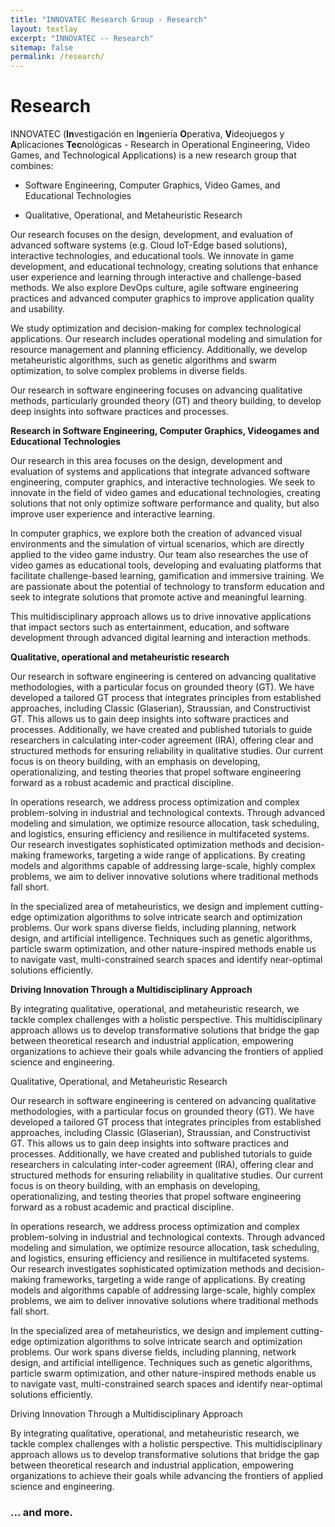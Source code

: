 ```yaml
---
title: "INNOVATEC Research Group - Research"
layout: textlay
excerpt: "INNOVATEC -- Research"
sitemap: false
permalink: /research/
---
```


# Research

INNOVATEC (**In**vestigación en I**n**geniería **O**perativa, **V**ideojuegos y **A**plicaciones **Tec**nológicas - Research in Operational Engineering, Video Games, and Technological Applications) is a new research group that combines:

- Software Engineering, Computer Graphics, Video Games, and Educational Technologies

- Qualitative, Operational, and Metaheuristic Research


Our research focuses on the design, development, and evaluation of advanced software systems (e.g. Cloud IoT-Edge based solutions), interactive technologies, and educational tools. We innovate in game development, and educational technology, creating solutions that enhance user experience and learning through interactive and challenge-based methods. We also explore DevOps culture, agile software engineering practices and advanced computer graphics to improve application quality and usability.

We study optimization and decision-making for complex technological applications. Our research includes operational modeling and simulation for resource management and planning efficiency. Additionally, we develop metaheuristic algorithms, such as genetic algorithms and swarm optimization, to solve complex problems in diverse fields.

Our research in software engineering focuses on advancing qualitative methods, particularly grounded theory (GT) and theory building, to develop deep insights into software practices and processes.



<!---**Investigación en Ingeniería de Software, Computación Gráfica, Videojuegos y Tecnologías Educativas** --->
**Research in Software Engineering, Computer Graphics, Videogames and Educational Technologies**

<!---Nuestra investigación en esta área se centra en el diseño, desarrollo y evaluación de sistemas y aplicaciones que integran ingeniería de software avanzada, gráficos por computadora, y tecnologías interactivas. Buscamos innovar en el ámbito de los videojuegos y las tecnologías educativas, creando soluciones que no solo optimicen el rendimiento y la calidad del software, sino que también mejoren la experiencia de usuario y el aprendizaje interactivo.-->

Our research in this area focuses on the design, development and evaluation of systems and applications that integrate advanced software engineering, computer graphics, and interactive technologies. We seek to innovate in the field of video games and educational technologies, creating solutions that not only optimize software performance and quality, but also improve user experience and interactive learning.


<!---En computación gráfica, exploramos tanto la creación de entornos visuales avanzados como la simulación de escenarios virtuales, que se aplican directamente en la industria del videojuego. Nuestro equipo también investiga el uso de los videojuegos como herramientas educativas, desarrollando y evaluando plataformas que faciliten el aprendizaje basado en retos, la gamificación y la formación inmersiva. Nos apasiona el potencial de la tecnología para transformar la educación y buscamos integrar soluciones que promuevan una enseñanza activa y significativa. -->

In computer graphics, we explore both the creation of advanced visual environments and the simulation of virtual scenarios, which are directly applied to the video game industry. Our team also researches the use of video games as educational tools, developing and evaluating platforms that facilitate challenge-based learning, gamification and immersive training. We are passionate about the potential of technology to transform education and seek to integrate solutions that promote active and meaningful learning.

<!---Este enfoque multidisciplinario nos permite impulsar aplicaciones innovadoras que impacten en sectores como el entretenimiento, la educación, y el desarrollo de software a través de métodos de aprendizaje e interacción digitales avanzados.--->

This multidisciplinary approach allows us to drive innovative applications that impact sectors such as entertainment, education, and software development through advanced digital learning and interaction methods.

<!---**Investigación cualitativa, operativa y metaheurísticas** --->
**Qualitative, operational and metaheuristic research**

Our research in software engineering is centered on advancing qualitative methodologies, with a particular focus on grounded theory (GT). We have developed a tailored GT process that integrates principles from established approaches, including Classic (Glaserian), Straussian, and Constructivist GT. This allows us to gain deep insights into software practices and processes. Additionally, we have created and published tutorials to guide researchers in calculating inter-coder agreement (IRA), offering clear and structured methods for ensuring reliability in qualitative studies. Our current focus is on theory building, with an emphasis on developing, operationalizing, and testing theories that propel software engineering forward as a robust academic and practical discipline.

In operations research, we address process optimization and complex problem-solving in industrial and technological contexts. Through advanced modeling and simulation, we optimize resource allocation, task scheduling, and logistics, ensuring efficiency and resilience in multifaceted systems. Our research investigates sophisticated optimization methods and decision-making frameworks, targeting a wide range of applications. By creating models and algorithms capable of addressing large-scale, highly complex problems, we aim to deliver innovative solutions where traditional methods fall short.

In the specialized area of metaheuristics, we design and implement cutting-edge optimization algorithms to solve intricate search and optimization problems. Our work spans diverse fields, including planning, network design, and artificial intelligence. Techniques such as genetic algorithms, particle swarm optimization, and other nature-inspired methods enable us to navigate vast, multi-constrained search spaces and identify near-optimal solutions efficiently.

**Driving Innovation Through a Multidisciplinary Approach**

By integrating qualitative, operational, and metaheuristic research, we tackle complex challenges with a holistic perspective. This multidisciplinary approach allows us to develop transformative solutions that bridge the gap between theoretical research and industrial application, empowering organizations to achieve their goals while advancing the frontiers of applied science and engineering.

<!--OLD **Qualitative, operational and metaheuristic research**

Our research in software engineering focuses on advancing qualitative methods, particularly grounded theory (GT), to develop deep insights into software practices and processes. To address this, we established our own GT process, drawing on established GT methodologies: Classic or Glaserian, Straussian, and Constructivist. We have published tutorials explaining how to calculate inter-coder agreement (IRA), offering structured guidance for researchers. Currently, we are focused on theory building, exploring processes to develop, operationalize, and test theories that contribute to the advancement of software engineering as a discipline.

Operations research focuses on process optimization and problem solving in industrial and technological contexts. We rely on modeling and simulation methods to optimize resource management, task planning and logistics, ensuring efficiency and performance in complex systems. Our research in this area encompasses the in-depth study of optimization methods and complex decision making in diverse application areas. We focus on developing models and algorithms that address large-scale, highly complex problems where traditional solutions may not be effective. 

Finally, in the area of metaheuristics, we develop and apply advanced optimization algorithms to solve complex search problems in various areas such as planning, network design and artificial intelligence. These methods, such as genetic algorithms, particle swarm optimization and other nature-inspired algorithms, allow us to find near-optimal solutions in large, multi-constrained search spaces.

Our multidisciplinary approach in qualitative, operational and metaheuristic research drives innovative and effective solutions to complex challenges in different fields, supporting both industry and applied research.
-->
Qualitative, Operational, and Metaheuristic Research

Our research in software engineering is centered on advancing qualitative methodologies, with a particular focus on grounded theory (GT). We have developed a tailored GT process that integrates principles from established approaches, including Classic (Glaserian), Straussian, and Constructivist GT. This allows us to gain deep insights into software practices and processes. Additionally, we have created and published tutorials to guide researchers in calculating inter-coder agreement (IRA), offering clear and structured methods for ensuring reliability in qualitative studies. Our current focus is on theory building, with an emphasis on developing, operationalizing, and testing theories that propel software engineering forward as a robust academic and practical discipline.

In operations research, we address process optimization and complex problem-solving in industrial and technological contexts. Through advanced modeling and simulation, we optimize resource allocation, task scheduling, and logistics, ensuring efficiency and resilience in multifaceted systems. Our research investigates sophisticated optimization methods and decision-making frameworks, targeting a wide range of applications. By creating models and algorithms capable of addressing large-scale, highly complex problems, we aim to deliver innovative solutions where traditional methods fall short.

In the specialized area of metaheuristics, we design and implement cutting-edge optimization algorithms to solve intricate search and optimization problems. Our work spans diverse fields, including planning, network design, and artificial intelligence. Techniques such as genetic algorithms, particle swarm optimization, and other nature-inspired methods enable us to navigate vast, multi-constrained search spaces and identify near-optimal solutions efficiently.

Driving Innovation Through a Multidisciplinary Approach

By integrating qualitative, operational, and metaheuristic research, we tackle complex challenges with a holistic perspective. This multidisciplinary approach allows us to develop transformative solutions that bridge the gap between theoretical research and industrial application, empowering organizations to achieve their goals while advancing the frontiers of applied science and engineering.


<!---Nuestra investigación en esta área abarca el estudio profundo de métodos de optimización y toma de decisiones complejas en diversas áreas de aplicación. Nos enfocamos en desarrollar modelos y algoritmos que aborden problemas de gran escala y alta complejidad, donde las soluciones tradicionales pueden no ser efectivas.

La investigación operativa se enfoca en la optimización de procesos y la resolución de problemas en contextos industriales y tecnológicos. Nos apoyamos en métodos de modelado y simulación para optimizar la gestión de recursos, la planificación de tareas y la logística, asegurando la eficiencia y el rendimiento en sistemas complejos.

Por último, en el área de metaheurísticas, desarrollamos y aplicamos algoritmos avanzados de optimización que permiten resolver problemas de búsqueda complejos en diversas áreas, como la planificación, el diseño de redes y la inteligencia artificial. Estos métodos, como algoritmos genéticos, optimización de enjambre de partículas y otros algoritmos inspirados en la naturaleza, nos permiten encontrar soluciones cercanas al óptimo en espacios de búsqueda amplios y con restricciones múltiples.

Nuestro enfoque multidisciplinario en investigación cualitativa, operativa y en metaheurísticas impulsa soluciones innovadoras y efectivas para desafíos complejos en diferentes campos, apoyando tanto a la industria como a la investigación aplicada.--->

### ... and more.
